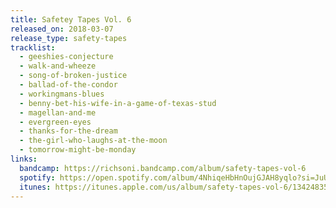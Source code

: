 ```yaml
---
title: Safetey Tapes Vol. 6
released_on: 2018-03-07
release_type: safety-tapes
tracklist:
  - geeshies-conjecture
  - walk-and-wheeze
  - song-of-broken-justice
  - ballad-of-the-condor
  - workingmans-blues
  - benny-bet-his-wife-in-a-game-of-texas-stud
  - magellan-and-me
  - evergreen-eyes
  - thanks-for-the-dream
  - the-girl-who-laughs-at-the-moon
  - tomorrow-might-be-monday
links:
  bandcamp: https://richsoni.bandcamp.com/album/safety-tapes-vol-6
  spotify: https://open.spotify.com/album/4NhiqeHbHnOujGJAH8yqlo?si=JuU1vu5HRcO8yMmZ4qXP6A
  itunes: https://itunes.apple.com/us/album/safety-tapes-vol-6/1342483505
---
```

